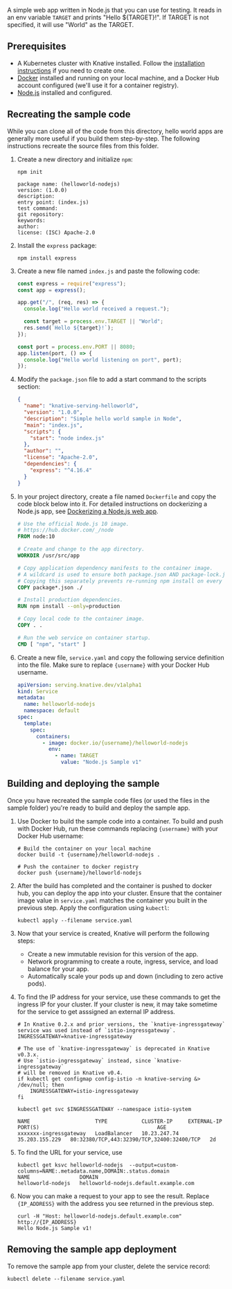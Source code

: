 A simple web app written in Node.js that you can use for testing. It reads in an
env variable `TARGET` and prints "Hello \${TARGET}!". If TARGET is not
specified, it will use "World" as the TARGET.

## Prerequisites

- A Kubernetes cluster with Knative installed. Follow the
  [installation instructions](../../../../install/README.md) if you need to
  create one.
- [Docker](https://www.docker.com) installed and running on your local machine,
  and a Docker Hub account configured (we'll use it for a container registry).
- [Node.js](https://nodejs.org/en/) installed and configured.

## Recreating the sample code

While you can clone all of the code from this directory, hello world apps are
generally more useful if you build them step-by-step. The following instructions
recreate the source files from this folder.

1. Create a new directory and initialize `npm`:

   ```shell
   npm init

   package name: (helloworld-nodejs)
   version: (1.0.0)
   description:
   entry point: (index.js)
   test command:
   git repository:
   keywords:
   author:
   license: (ISC) Apache-2.0
   ```

1. Install the `express` package:

   ```shell
   npm install express
   ```

1. Create a new file named `index.js` and paste the following code:

   ```js
   const express = require("express");
   const app = express();

   app.get("/", (req, res) => {
     console.log("Hello world received a request.");

     const target = process.env.TARGET || "World";
     res.send(`Hello ${target}!`);
   });

   const port = process.env.PORT || 8080;
   app.listen(port, () => {
     console.log("Hello world listening on port", port);
   });
   ```

1. Modify the `package.json` file to add a start command to the scripts section:

   ```json
   {
     "name": "knative-serving-helloworld",
     "version": "1.0.0",
     "description": "Simple hello world sample in Node",
     "main": "index.js",
     "scripts": {
       "start": "node index.js"
     },
     "author": "",
     "license": "Apache-2.0",
     "dependencies": {
       "express": "^4.16.4"
     }
   }
   ```

1. In your project directory, create a file named `Dockerfile` and copy the code
   block below into it. For detailed instructions on dockerizing a Node.js app,
   see
   [Dockerizing a Node.js web app](https://nodejs.org/en/docs/guides/nodejs-docker-webapp/).

   ```Dockerfile
   # Use the official Node.js 10 image.
   # https://hub.docker.com/_/node
   FROM node:10

   # Create and change to the app directory.
   WORKDIR /usr/src/app

   # Copy application dependency manifests to the container image.
   # A wildcard is used to ensure both package.json AND package-lock.json are copied.
   # Copying this separately prevents re-running npm install on every code change.
   COPY package*.json ./

   # Install production dependencies.
   RUN npm install --only=production

   # Copy local code to the container image.
   COPY . .

   # Run the web service on container startup.
   CMD [ "npm", "start" ]
   ```

1. Create a new file, `service.yaml` and copy the following service definition
   into the file. Make sure to replace `{username}` with your Docker Hub
   username.

   ```yaml
   apiVersion: serving.knative.dev/v1alpha1
   kind: Service
   metadata:
     name: helloworld-nodejs
     namespace: default
   spec:
     template:
       spec:
         containers:
           - image: docker.io/{username}/helloworld-nodejs
             env:
               - name: TARGET
                 value: "Node.js Sample v1"
   ```

## Building and deploying the sample

Once you have recreated the sample code files (or used the files in the sample
folder) you're ready to build and deploy the sample app.

1. Use Docker to build the sample code into a container. To build and push with
   Docker Hub, run these commands replacing `{username}` with your Docker Hub
   username:

   ```shell
   # Build the container on your local machine
   docker build -t {username}/helloworld-nodejs .

   # Push the container to docker registry
   docker push {username}/helloworld-nodejs
   ```

1. After the build has completed and the container is pushed to docker hub, you
   can deploy the app into your cluster. Ensure that the container image value
   in `service.yaml` matches the container you built in the previous step. Apply
   the configuration using `kubectl`:

   ```shell
   kubectl apply --filename service.yaml
   ```

1. Now that your service is created, Knative will perform the following steps:

   - Create a new immutable revision for this version of the app.
   - Network programming to create a route, ingress, service, and load balance
     for your app.
   - Automatically scale your pods up and down (including to zero active pods).

1. To find the IP address for your service, use these commands to get the
   ingress IP for your cluster. If your cluster is new, it may take sometime for
   the service to get asssigned an external IP address.

   ```shell
   # In Knative 0.2.x and prior versions, the `knative-ingressgateway` service was used instead of `istio-ingressgateway`.
   INGRESSGATEWAY=knative-ingressgateway

   # The use of `knative-ingressgateway` is deprecated in Knative v0.3.x.
   # Use `istio-ingressgateway` instead, since `knative-ingressgateway`
   # will be removed in Knative v0.4.
   if kubectl get configmap config-istio -n knative-serving &> /dev/null; then
       INGRESSGATEWAY=istio-ingressgateway
   fi

   kubectl get svc $INGRESSGATEWAY --namespace istio-system

   NAME                     TYPE           CLUSTER-IP     EXTERNAL-IP      PORT(S)                                      AGE
   xxxxxxx-ingressgateway   LoadBalancer   10.23.247.74   35.203.155.229   80:32380/TCP,443:32390/TCP,32400:32400/TCP   2d
   ```

1. To find the URL for your service, use

   ```
   kubectl get ksvc helloworld-nodejs  --output=custom-columns=NAME:.metadata.name,DOMAIN:.status.domain
   NAME                DOMAIN
   helloworld-nodejs   helloworld-nodejs.default.example.com
   ```

1. Now you can make a request to your app to see the result. Replace
   `{IP_ADDRESS}` with the address you see returned in the previous step.

   ```shell
   curl -H "Host: helloworld-nodejs.default.example.com" http://{IP_ADDRESS}
   Hello Node.js Sample v1!
   ```

## Removing the sample app deployment

To remove the sample app from your cluster, delete the service record:

```shell
kubectl delete --filename service.yaml
```
